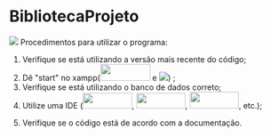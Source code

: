 # BibliotecaProjeto
<!-- PROJETO FINAL DO CURSO TÉCNICO-->

<p> <img src ="https://img.shields.io/badge/Java-ED8B00?style=for-the-badge&logo=openjdk&logoColor=white"> Procedimentos para utilizar o programa: </p>
<ol>
<li> Verifique se está utilizando a versão mais recente do código;</li>
<li> Dê "start" no xampp(<img src = "https://cdn.icon-icons.com/icons2/2699/PNG/512/apache_logo_icon_168630.png"  width="90" height="30"> e <img src = "https://img.shields.io/badge/MySQL-00000F?style=for-the-badge&logo=mysql&logoColor=white">) ;
</li>
<li> Verifique se está utilizando o banco de dados correto;</li>
<li> Utilize uma IDE (<img src = "https://joanpaon.files.wordpress.com/2013/06/netbeans.jpg" width="88.5" height="28">,  <img src = "https://img.shields.io/badge/Eclipse-2C2255?style=for-the-badge&logo=eclipse&logoColor=white" width="88" height="28">, <img src = "https://img.shields.io/badge/Visual_Studio-5C2D91?style=for-the-badge&logo=visual%20studio&logoColor=white" width="88.5" height="30">, etc.);</li>
  <p> </p>
<li> Verifique se o código está de acordo com a documentação.</li>
</ol>
